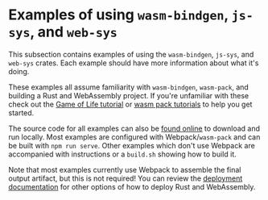 # Examples of using `wasm-bindgen`, `js-sys`, and `web-sys`

This subsection contains examples of using the `wasm-bindgen`, `js-sys`, and
`web-sys` crates. Each example should have more information about what it's
doing.

These examples all assume familiarity with `wasm-bindgen`, `wasm-pack`, and
building a Rust and WebAssembly project. If you're unfamiliar with these check
out the [Game of Life tutorial][gol] or [wasm pack tutorials][wpt] to help you
get started.

The source code for all examples can also be [found online][code] to download
and run locally. Most examples are configured with Webpack/`wasm-pack` and can
be built with `npm run serve`. Other examples which don't use Webpack are
accompanied with instructions or a `build.sh` showing how to build it.

Note that most examples currently use Webpack to assemble the final output
artifact, but this is not required! You can review the [deployment
documentation][deploy] for other options of how to deploy Rust and WebAssembly.

[code]: https://github.com/rustwasm/wasm-bindgen/tree/master/examples
[gol]: https://rustwasm.github.io/docs/book/
[deploy]: ../reference/deployment.html
[wpt]: https://rustwasm.github.io/docs/wasm-pack/tutorials/index.html
